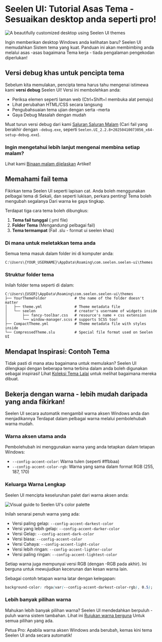 # Seelen UI: Tutorial Asas Tema - Sesuaikan desktop anda seperti pro!

![A beautifully customized desktop using Seelen UI themes](https://raw.githubusercontent.com/Seelen-Inc/sl-blogs/refs/heads/master/blog/seelen-ui-theme-tutorial/image.png)

Ingin memberikan desktop Windows anda kelihatan baru? Seelen UI memudahkan
Sistem tema yang kuat. Panduan ini akan membimbing anda melalui asas -asas
bagaimana Tema kerja - tiada pengalaman pengekodan diperlukan!

## Versi debug khas untuk pencipta tema

Sebelum kita memulakan, pencipta tema harus tahu mengenai istimewa kami **versi
debug** Seelen UI! Versi ini membolehkan anda:

- Periksa elemen seperti laman web (Ctrl+Shift+I membuka alat pemaju)
- Lihat perubahan HTML/CSS secara langsung
- Pengubahsuaian tema ujian dengan serta -merta
- Gaya Debug Masalah dengan mudah

Muat turun versi debug dari kami
[Saluran Saluran Malam](https://seelen.io/apps/seelen-ui/releases/nightly) (Cari
fail yang berakhir dengan `-debug.exe`, seperti
`Seelen.UI_2.2.8+20250410073056_x64-setup-debug.exe`).

### Ingin mengetahui lebih lanjut mengenai membina setiap malam?

Lihat kami [Binaan malam dijelaskan](https://seelen.io/blog/seelen-ui-nightly)
Artikel!

## Memahami fail tema

Fikirkan tema Seelen UI seperti lapisan cat. Anda boleh menggunakan pelbagai
tema di Sekali, dan seperti lukisan, perkara penting! Tema boleh mengubah
segalanya Dari warna ke gaya tingkap.

Terdapat tiga cara tema boleh dibungkus:

1. **Tema fail tunggal** (.yml file)
2. **Folder Tema** (Mengandungi pelbagai fail)
3. **Tema termampat** (Fail .slu - format ui seelen khas)

### Di mana untuk meletakkan tema anda

Semua tema masuk dalam folder ini di komputer anda:

```text
C:\Users\{YOUR_USERNAME}\AppData\Roaming\com.seelen.seelen-ui\themes
```

### Struktur folder tema

Inilah folder tema seperti di dalam:

```text
C:\Users\{USER}\AppData\Roaming\com.seelen.seelen-ui\themes
├── YourThemeFolder             # the name of the folder doesn't matter
│   ├── theme.yml               # Theme metadata file
│   └── seelen                  # creator's username of widgets inside
│       ├── fancy-toolbar.css   # resource's name + css extension
│       └── window-manager.scss # supports SCSS too!
├── CompactTheme.yml            # Theme metadata file with styles inside
└── CompressedTheme.slu         # Special file format used on Seelen UI
```

## Mendapat Inspirasi: Contoh Tema

Tidak pasti di mana atau bagaimana untuk memulakan? Seelen UI dilengkapi dengan
beberapa tema terbina dalam anda boleh digunakan sebagai inspirasi! Lihat
[Koleksi Tema Lalai](https://github.com/eythaann/Seelen-UI/tree/master/static/themes)
untuk melihat bagaimana mereka dibuat.

## Bekerja dengan warna - lebih mudah daripada yang anda fikirkan!

Seelen UI secara automatik mengambil warna aksen Windows anda dan menjadikannya
Terdapat dalam pelbagai warna melalui pembolehubah warna mudah.

### Warna aksen utama anda

Pembolehubah ini menggunakan warna yang anda tetapkan dalam tetapan Windows:

- `--config-accent-color`: Warna tulen (seperti #ffbbaa)
- `--config-accent-color-rgb`: Warna yang sama dalam format RGB (255, 187, 170)

### Keluarga Warna Lengkap

Seelen UI mencipta keseluruhan palet dari warna aksen anda:

![Visual guide to Seelen UI's color palette](https://raw.githubusercontent.com/Seelen-Inc/sl-blogs/refs/heads/master/blog/seelen-ui-theme-tutorial/colors.png)

Inilah senarai penuh warna yang ada:

- Versi paling gelap: `--config-accent-darkest-color`
- Versi yang lebih gelap: `--config-accent-darker-color`
- Versi Gelap: `--config-accent-dark-color`
- Versi biasa: `--config-accent-color`
- Versi Cahaya: `--config-accent-light-color`
- Versi lebih ringan: `--config-accent-lighter-color`
- Versi paling ringan: `--config-accent-lightest-color`

Setiap warna juga mempunyai versi RGB (dengan -RGB pada akhir). Ini berguna
untuk mewujudkan kecerunan dan kesan warna lain.

Sebagai contoh tetapan warna latar dengan kelegapan:

```css
background-color: rbga(var(--config-accent-darkest-color-rgb), 0.5);
```

### Lebih banyak pilihan warna

Mahukan lebih banyak pilihan warna? Seelen UI mendedahkan berpuluh -puluh warna
sistem tambahan. Lihat ini
[Rujukan warna berguna](https://gist.github.com/eythaann/cd9a3cda0206ce23a17f5ea00ec2ba06)
Untuk semua pilihan yang ada.

Petua Pro: Apabila warna aksen Windows anda berubah, kemas kini tema Seelen UI
anda secara automatik!
